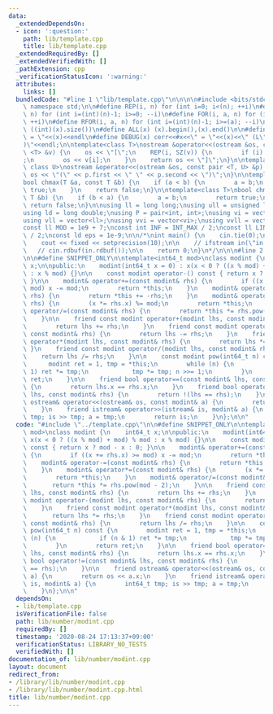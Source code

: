 ```yaml
---
data:
  _extendedDependsOn:
  - icon: ':question:'
    path: lib/template.cpp
    title: lib/template.cpp
  _extendedRequiredBy: []
  _extendedVerifiedWith: []
  _pathExtension: cpp
  _verificationStatusIcon: ':warning:'
  attributes:
    links: []
  bundledCode: "#line 1 \"lib/template.cpp\"\n\n\n\n#include <bits/stdc++.h>\n\nusing\
    \ namespace std;\n\n#define REP(i, n) for (int i=0; i<(n); ++i)\n#define RREP(i,\
    \ n) for (int i=(int)(n)-1; i>=0; --i)\n#define FOR(i, a, n) for (int i=(a); i<(n);\
    \ ++i)\n#define RFOR(i, a, n) for (int i=(int)(n)-1; i>=(a); --i)\n\n#define SZ(x)\
    \ ((int)(x).size())\n#define ALL(x) (x).begin(),(x).end()\n\n#define DUMP(x) cerr<<#x<<\"\
    \ = \"<<(x)<<endl\n#define DEBUG(x) cerr<<#x<<\" = \"<<(x)<<\" (L\"<<__LINE__<<\"\
    )\"<<endl;\n\ntemplate<class T>\nostream &operator<<(ostream &os, const vector\
    \ <T> &v) {\n    os << \"[\";\n    REP(i, SZ(v)) {\n        if (i) os << \", \"\
    ;\n        os << v[i];\n    }\n    return os << \"]\";\n}\n\ntemplate<class T,\
    \ class U>\nostream &operator<<(ostream &os, const pair <T, U> &p) {\n    return\
    \ os << \"(\" << p.first << \" \" << p.second << \")\";\n}\n\ntemplate<class T>\n\
    bool chmax(T &a, const T &b) {\n    if (a < b) {\n        a = b;\n        return\
    \ true;\n    }\n    return false;\n}\n\ntemplate<class T>\nbool chmin(T &a, const\
    \ T &b) {\n    if (b < a) {\n        a = b;\n        return true;\n    }\n   \
    \ return false;\n}\n\nusing ll = long long;\nusing ull = unsigned long long;\n\
    using ld = long double;\nusing P = pair<int, int>;\nusing vi = vector<int>;\n\
    using vll = vector<ll>;\nusing vvi = vector<vi>;\nusing vvll = vector<vll>;\n\n\
    const ll MOD = 1e9 + 7;\nconst int INF = INT_MAX / 2;\nconst ll LINF = LLONG_MAX\
    \ / 2;\nconst ld eps = 1e-9;\n\n/*\nint main() {\n    cin.tie(0);\n    ios::sync_with_stdio(false);\n\
    \    cout << fixed << setprecision(10);\n\n    // ifstream in(\"in.txt\");\n \
    \   // cin.rdbuf(in.rdbuf());\n\n    return 0;\n}\n*/\n\n\n#line 2 \"lib/number/modint.cpp\"\
    \n\n#define SNIPPET_ONLY\n\ntemplate<int64_t mod>\nclass modint {\n    int64_t\
    \ x;\n\npublic:\n    modint(int64_t x = 0) : x(x < 0 ? ((x % mod) + mod) % mod\
    \ : x % mod) {}\n\n    const modint operator-() const { return x ? mod - x : 0;\
    \ }\n\n    modint& operator+=(const modint& rhs) {\n        if ((x += rhs.x) >=\
    \ mod) x -= mod;\n        return *this;\n    }\n    modint& operator-=(const modint&\
    \ rhs) {\n        return *this += -rhs;\n    }\n    modint& operator*=(const modint&\
    \ rhs) {\n        (x *= rhs.x) %= mod;\n        return *this;\n    }\n    modint&\
    \ operator/=(const modint& rhs) {\n        return *this *= rhs.pow(mod - 2);\n\
    \    }\n\n    friend const modint operator+(modint lhs, const modint& rhs) {\n\
    \        return lhs += rhs;\n    }\n    friend const modint operator-(modint lhs,\
    \ const modint& rhs) {\n        return lhs -= rhs;\n    }\n    friend const modint\
    \ operator*(modint lhs, const modint& rhs) {\n        return lhs *= rhs;\n   \
    \ }\n    friend const modint operator/(modint lhs, const modint& rhs) {\n    \
    \    return lhs /= rhs;\n    }\n\n    const modint pow(int64_t n) const {\n  \
    \      modint ret = 1, tmp = *this;\n        while (n) {\n            if (n &\
    \ 1) ret *= tmp;\n            tmp *= tmp; n >>= 1;\n        }\n        return\
    \ ret;\n    }\n\n    friend bool operator==(const modint& lhs, const modint& rhs)\
    \ {\n        return lhs.x == rhs.x;\n    }\n    friend bool operator!=(const modint&\
    \ lhs, const modint& rhs) {\n        return !(lhs == rhs);\n    }\n\n    friend\
    \ ostream& operator<<(ostream& os, const modint& a) {\n        return os << a.x;\n\
    \    }\n    friend istream& operator>>(istream& is, modint& a) {\n        int64_t\
    \ tmp; is >> tmp; a = tmp;\n        return is;\n    }\n};\n\n"
  code: "#include \"../template.cpp\"\n\n#define SNIPPET_ONLY\n\ntemplate<int64_t\
    \ mod>\nclass modint {\n    int64_t x;\n\npublic:\n    modint(int64_t x = 0) :\
    \ x(x < 0 ? ((x % mod) + mod) % mod : x % mod) {}\n\n    const modint operator-()\
    \ const { return x ? mod - x : 0; }\n\n    modint& operator+=(const modint& rhs)\
    \ {\n        if ((x += rhs.x) >= mod) x -= mod;\n        return *this;\n    }\n\
    \    modint& operator-=(const modint& rhs) {\n        return *this += -rhs;\n\
    \    }\n    modint& operator*=(const modint& rhs) {\n        (x *= rhs.x) %= mod;\n\
    \        return *this;\n    }\n    modint& operator/=(const modint& rhs) {\n \
    \       return *this *= rhs.pow(mod - 2);\n    }\n\n    friend const modint operator+(modint\
    \ lhs, const modint& rhs) {\n        return lhs += rhs;\n    }\n    friend const\
    \ modint operator-(modint lhs, const modint& rhs) {\n        return lhs -= rhs;\n\
    \    }\n    friend const modint operator*(modint lhs, const modint& rhs) {\n \
    \       return lhs *= rhs;\n    }\n    friend const modint operator/(modint lhs,\
    \ const modint& rhs) {\n        return lhs /= rhs;\n    }\n\n    const modint\
    \ pow(int64_t n) const {\n        modint ret = 1, tmp = *this;\n        while\
    \ (n) {\n            if (n & 1) ret *= tmp;\n            tmp *= tmp; n >>= 1;\n\
    \        }\n        return ret;\n    }\n\n    friend bool operator==(const modint&\
    \ lhs, const modint& rhs) {\n        return lhs.x == rhs.x;\n    }\n    friend\
    \ bool operator!=(const modint& lhs, const modint& rhs) {\n        return !(lhs\
    \ == rhs);\n    }\n\n    friend ostream& operator<<(ostream& os, const modint&\
    \ a) {\n        return os << a.x;\n    }\n    friend istream& operator>>(istream&\
    \ is, modint& a) {\n        int64_t tmp; is >> tmp; a = tmp;\n        return is;\n\
    \    }\n};\n\n"
  dependsOn:
  - lib/template.cpp
  isVerificationFile: false
  path: lib/number/modint.cpp
  requiredBy: []
  timestamp: '2020-08-24 17:13:37+09:00'
  verificationStatus: LIBRARY_NO_TESTS
  verifiedWith: []
documentation_of: lib/number/modint.cpp
layout: document
redirect_from:
- /library/lib/number/modint.cpp
- /library/lib/number/modint.cpp.html
title: lib/number/modint.cpp
---
```

